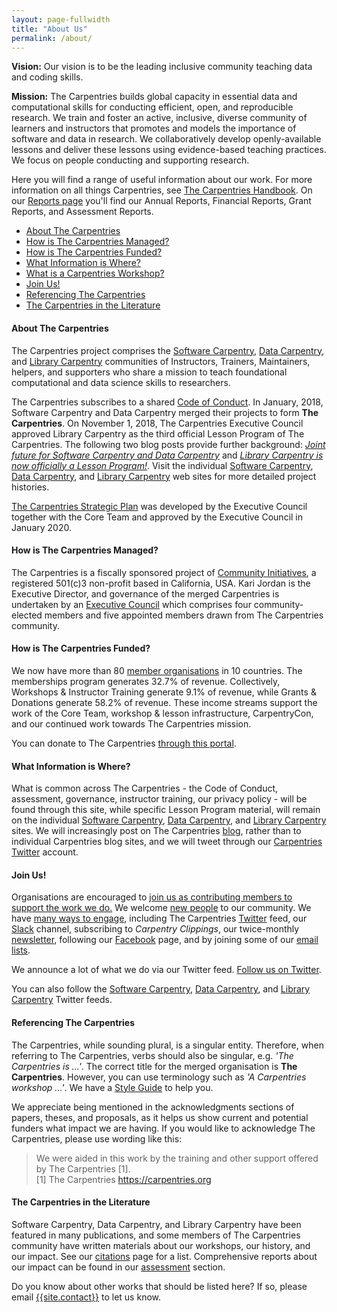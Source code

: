 ```yaml
---
layout: page-fullwidth
title: "About Us"
permalink: /about/
---
```


**Vision:** Our vision is to be the leading inclusive community teaching data and coding skills.

**Mission:** The Carpentries builds global capacity in essential data and computational skills for conducting efficient, open, and reproducible research. We train and foster an active, inclusive, diverse community of learners and instructors that promotes and models the importance of software and data in research. We collaboratively develop openly-available lessons and deliver these lessons using evidence-based teaching practices. We focus on people conducting and supporting research.

Here you will find a range of useful information about our work. For more information on all things Carpentries, see [The Carpentries Handbook](https://docs.carpentries.org/).  On our [Reports page](/reports/) you'll find our Annual Reports, Financial Reports, Grant Reports, and Assessment Reports.

* [About The Carpentries](#about-the-carpentries)   
* [How is The Carpentries Managed?](#how-is-the-carpentries-managed)   
* [How is The Carpentries Funded?](#how-is-the-carpentries-funded)   
* [What Information is Where?](#what-information-is-where)   
* [What is a Carpentries Workshop?](/workshops)   
* [Join Us!](#join-us)   
* [Referencing The Carpentries](#referencing-the-carpentries)   
* [The Carpentries in the Literature](#the-carpentries-in-the-literature)   

#### About The Carpentries

The Carpentries project comprises the <a href="https://software-carpentry.org/">Software Carpentry</a>, <a href="http://www.datacarpentry.org/">Data Carpentry</a>, and <a href="https://librarycarpentry.org/">Library Carpentry</a> communities of Instructors, Trainers, Maintainers, helpers, and supporters who share a mission to teach foundational computational and data science skills to researchers. 

The Carpentries subscribes to a shared <a href="http://docs.carpentries.org/topic_folders/policies/code-of-conduct.html">Code of Conduct</a>. In January, 2018, Software Carpentry and Data Carpentry merged their projects to form <strong>The Carpentries</strong>. On November 1, 2018, The Carpentries Executive Council approved Library Carpentry as the third official Lesson Program of The Carpentries. The following two blog posts provide further background:  <i><a href="https://software-carpentry.org/blog/2017/09/merger.html">Joint future for Software Carpentry and Data Carpentry</a></i> and <i><a href="https://carpentries.org/blog/2018/11/welcoming-library-carpentry/">Library Carpentry is now officially a Lesson Program!</a></i>. Visit the individual <a href="https://software-carpentry.org/">Software Carpentry</a>, <a href="http://www.datacarpentry.org/">Data Carpentry</a>, and <a href="https://librarycarpentry.org/">Library Carpentry</a> web sites for more detailed project histories.

[The Carpentries Strategic Plan](https://carpentries.org/strategic-plan) was developed by the Executive Council together with the Core Team and approved by the Executive Council in January 2020.

#### How is The Carpentries Managed?

The Carpentries is a fiscally sponsored project of <a href="http://communityin.org/">Community Initiatives</a>, 
a registered 501(c)3 non-profit based in California, USA. Kari Jordan is the Executive Director, and governance of the merged Carpentries is undertaken 
by an <a href="{{site.url}}/governance">Executive Council</a> which comprises 
four community-elected members and five appointed members drawn from 
The Carpentries community.

#### How is The Carpentries Funded?

We now have more than 80 [member organisations]({{site.url}}/members/) in 10 countries.  The memberships program generates 32.7% of revenue. Collectively, Workshops & Instructor Training generate 9.1% of revenue, while Grants & Donations generate 58.2% of revenue. These income streams support the work of the Core Team, workshop & lesson infrastructure, CarpentryCon, and our continued work towards The Carpentries mission.

You can donate to The Carpentries <a href="https://carpentries.wedid.it/">through this portal</a>.

#### What Information is Where?

What is common across The Carpentries - the Code of Conduct, assessment, governance, instructor training, our privacy policy - will be found through this site, while specific Lesson Program material, will remain on the individual [Software Carpentry](https://software-carpentry.org/), [Data Carpentry](http://www.datacarpentry.org/), and <a href="https://librarycarpentry.org/">Library Carpentry</a> sites. We will increasingly post on The Carpentries [blog]({{site.url}}/blog/), rather than to individual Carpentries blog sites, and we will tweet
through our [Carpentries Twitter](https://twitter.com/thecarpentries) account. 

  
#### Join Us!
            
Organisations are encouraged to <a href="{{site.url}}/membership/">join us as contributing members to support the work we do.</a> We 
welcome <a href="{{site.url}}/volunteer/">new people</a> to our community. We have 
<a href="{{site.url}}/volunteer/">many ways to engage</a>, including The Carpentries <a href="https://twitter.com/thecarpentries">Twitter</a> feed, our <a href="https://swc-slack-invite.herokuapp.com/">Slack</a> channel, 
subscribing to <em>Carpentry Clippings</em>, our twice-monthly <a href="a href={{site.url}}/newsletter/">newsletter</a>, following our [Facebook](https://www.facebook.com/carpentries/) page, and by joining some of our <a href="https://carpentries.topicbox.com/groups">email lists</a>.

We announce a lot of what we do via our Twitter feed. [Follow us on Twitter](https://twitter.com/thecarpentries). 

You can also follow the [Software Carpentry](https://twitter.com/swcarpentry), [Data Carpentry](https://twitter.com/datacarpentry), and [Library Carpentry](https://twitter.com/LibCarpentry) Twitter feeds. 

#### Referencing The Carpentries

The Carpentries, while sounding plural, is a singular entity. Therefore, when referring to The Carpentries, verbs should also be singular, e.g. *'The Carpentries is ...'*. The correct title for the merged organisation is **The Carpentries**. However, you can use terminology such as *'A Carpentries workshop ...'*. We have a [Style Guide](https://docs.carpentries.org/topic_folders/communications/resources/style-guide.html) to help you.

We appreciate being mentioned in the acknowledgments sections of papers, theses, and proposals, as it helps us show current and potential funders what impact we are having. If you would like to acknowledge The Carpentries, please use wording like this:

> We were aided in this work by the training and other support offered by The Carpentries [1].    
> [1] The Carpentries https://carpentries.org

#### The Carpentries in the Literature

Software Carpentry, Data Carpentry, and Library Carpentry have been featured in many publications, and some members of The Carpentries community have written materials about our workshops, our history, and our impact. See our <a href="{{site.url}}/citations/">citations</a> page for a list. Comprehensive reports about our impact can be found in our <a href="{{site.url}}/assessment/">assessment</a> section. 

Do you know about other works that should be listed here? If so, please email <a href="mailto:{{site.contact}}">{{site.contact}}</a> to let us know.
